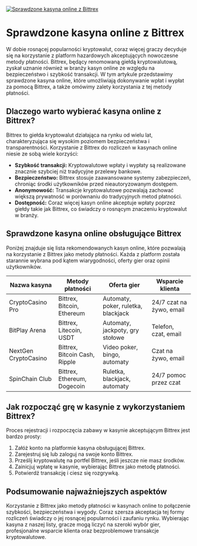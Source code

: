 [![Sprawdzone kasyna online z Bittrex](https://123-caf.pages.dev/gitsignup.png)](https://vrmoo.ru/Bt82HjjY)

<h1>Sprawdzone kasyna online z Bittrex</h1> <p>W dobie rosnącej popularności kryptowalut, coraz więcej graczy decyduje się na korzystanie z platform hazardowych akceptujących nowoczesne metody płatności. Bittrex, będący renomowaną giełdą kryptowalutową, zyskał uznanie również w branży kasyn online ze względu na bezpieczeństwo i szybkość transakcji. W tym artykule przedstawimy sprawdzone kasyna online, które umożliwiają dokonywanie wpłat i wypłat za pomocą Bittrex, a także omówimy zalety korzystania z tej metody płatności.</p>  <h2>Dlaczego warto wybierać kasyna online z Bittrex?</h2> <p>Bittrex to giełda kryptowalut działająca na rynku od wielu lat, charakteryzująca się wysokim poziomem bezpieczeństwa i transparentności. Korzystanie z Bittrex do rozliczeń w kasynach online niesie ze sobą wiele korzyści:</p> <ul>   <li><strong>Szybkość transakcji:</strong> Kryptowalutowe wpłaty i wypłaty są realizowane znacznie szybciej niż tradycyjne przelewy bankowe.</li>   <li><strong>Bezpieczeństwo:</strong> Bittrex stosuje zaawansowane systemy zabezpieczeń, chroniąc środki użytkowników przed nieautoryzowanym dostępem.</li>   <li><strong>Anonymowość:</strong> Transakcje kryptowalutowe pozwalają zachować większą prywatność w porównaniu do tradycyjnych metod płatności.</li>   <li><strong>Dostępność:</strong> Coraz więcej kasyn online akceptuje wpłaty poprzez giełdy takie jak Bittrex, co świadczy o rosnącym znaczeniu kryptowalut w branży.</li> </ul>  <h2>Sprawdzone kasyna online obsługujące Bittrex</h2> <p>Poniżej znajduje się lista rekomendowanych kasyn online, które pozwalają na korzystanie z Bittrex jako metody płatności. Każda z platform została starannie wybrana pod kątem wiarygodności, oferty gier oraz opinii użytkowników.</p>  <table>   <thead>     <tr>       <th>Nazwa kasyna</th>       <th>Metody płatności</th>       <th>Oferta gier</th>       <th>Wsparcie klienta</th>     </tr>   </thead>   <tbody>     <tr>       <td>CryptoCasino Pro</td>       <td>Bittrex, Bitcoin, Ethereum</td>       <td>Automaty, poker, ruletka, blackjack</td>       <td>24/7 czat na żywo, email</td>     </tr>     <tr>       <td>BitPlay Arena</td>       <td>Bittrex, Litecoin, USDT</td>       <td>Automaty, jackpoty, gry stołowe</td>       <td>Telefon, czat, email</td>     </tr>     <tr>       <td>NextGen CryptoCasino</td>       <td>Bittrex, Bitcoin Cash, Ripple</td>       <td>Video poker, bingo, automaty</td>       <td>Czat na żywo, email</td>     </tr>     <tr>       <td>SpinChain Club</td>       <td>Bittrex, Ethereum, Dogecoin</td>       <td>Ruletka, blackjack, automaty</td>       <td>24/7 pomoc przez czat</td>     </tr>   </tbody> </table>  <h2>Jak rozpocząć grę w kasynie z wykorzystaniem Bittrex?</h2> <p>Proces rejestracji i rozpoczęcia zabawy w kasynie akceptującym Bittrex jest bardzo prosty:</p> <ol>   <li>Załóż konto na platformie kasyna obsługującej Bittrex.</li>   <li>Zarejestruj się lub zaloguj na swoje konto Bittrex.</li>   <li>Prześlij kryptowalutę na portfel Bittrex, jeśli jeszcze nie masz środków.</li>   <li>Zainicjuj wpłatę w kasynie, wybierając Bittrex jako metodę płatności.</li>   <li>Potwierdź transakcję i ciesz się rozgrywką.</li> </ol>  <h2>Podsumowanie najważniejszych aspektów</h2> <p>Korzystanie z Bittrex jako metody płatności w kasynach online to połączenie szybkości, bezpieczeństwa i wygody. Coraz szersza akceptacja tej formy rozliczeń świadczy o jej rosnącej popularności i zaufaniu rynku. Wybierając kasyna z naszej listy, gracze mogą liczyć na szeroki wybór gier, profesjonalne wsparcie klienta oraz bezproblemowe transakcje kryptowalutowe.</p>